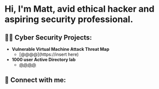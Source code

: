 <h1>Hi, I'm Matt, avid ethical hacker and aspiring security professional.

<h2>👨‍💻 Cyber Security Projects:</h2>

- <b>Vulnerable Virtual Machine Attack Threat Map </b>
  - [@@@@](https://insert here)
- <b>1000 user Active Directory lab</b>
  - [@@@@](https://github.com/) 


<h2> 🤳 Connect with me:</h2>

[tryhackme]: https://tryhackme.com/p/Frostbyyte
[linkedin]: https://www.linkedin.com/in/mhobbs01/
